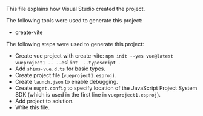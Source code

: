 This file explains how Visual Studio created the project.

The following tools were used to generate this project:
- create-vite

The following steps were used to generate this project:
- Create vue project with create-vite: `npm init --yes vue@latest vueproject1 -- --eslint  --typescript `.
- Add `shims-vue.d.ts` for basic types.
- Create project file (`vueproject1.esproj`).
- Create `launch.json` to enable debugging.
- Create `nuget.config` to specify location of the JavaScript Project System SDK (which is used in the first line in `vueproject1.esproj`).
- Add project to solution.
- Write this file.
